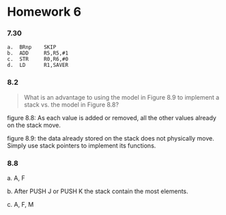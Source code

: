 # Homework 6

### 7.30

```assembly
a.	BRnp	SKIP
b.	ADD		R5,R5,#1
c.	STR		R0,R6,#0
d.	LD		R1,SAVER
```

### 8.2

> What is an advantage to using the model in Figure 8.9 to implement a stack vs. the model in Figure 8.8?

figure 8.8: As each value is added or removed, all the other values already on the stack move.

figure 8.9:  the data already stored on the stack does not physically move. Simply use stack pointers to implement its functions.

### 8.8

a. A, F

b. After PUSH J or PUSH K the stack contain the most elements.

c. A, F, M